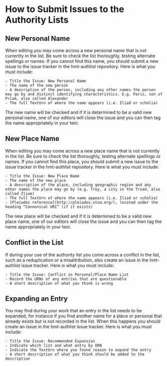 # How to Submit Issues to the Authority Lists #

## New Personal Name ##
When editing you may come across a new personal name that is not currently in the list. Be sure to check the list thoroughly, testing alternate spellings or names. If you cannot find this name, you should submit a new issue to the issue tracker in the hmt-authlist repository. Here is what you must include:

	- Title the Issue: New Personal Name
	- The name of the new person
	- A description of the person, including any other names the person may go by and distinct identifying characteristics. E.g. Paris, son of Priam, also called Alexander
	- The full TextUrn of where the name appears (i.e. Iliad or scholia)

The new name will be checked and if it is determined to be a valid new personal name, one of our editors will close the issue and you can then tag the name appropriately in your text.

## New Place Name ##
When editing you may come across a new place name that is not currently in the list. Be sure to check the list thoroughly, testing alternate spellings or names. If you cannot find this place, you should submit a new issue to the issue tracker in the hmt-authlist repository. Here is what you must include:

	- Title the Issue: New Place Name
	- The name of the new place
	- A description of the place, including geographic region and any other names the place may go by (e.g. Troy, a city in the Troad, also called Ilium)
	- The full TextUrn of where the name appears (i.e. Iliad or scholia)
	- [Pleiades reference](http://pleiades.stoa.org/), located under the heading “Cannonical URI” (if it exists) 

The new place will be checked and if it is determined to be a valid new place name, one of our editors will close the issue and you can then tag the name appropriately in your text.

## Conflict in the List ##
If during your use of the authority list you come across a conflict in the list, such as a reduplication or a misattribution, also create an issue in the hmt-authlist issue tracker. Here is what you must include:

	- Title the Issue: Conflict in Personal/Place Name List
	- Record the URNs of any entries that are questionable
	- A short description of what you think is wrong

## Expanding an Entry ##
You may find during your work that an entry in the list needs to be expanded, for instance if you find another name for a place or personal that already exists but is not recorded in the list. When this happens you should create an issue in the hmt-authlist issue tracker. Here is what you must include:

	- Title the Issue: Recommended Expansion
	- Indicate which list and what entry by URN
	- Indicate the TextUrn where you found reason to expand the entry
	- A short description of what you think should be added to the description


